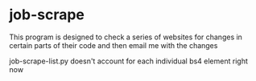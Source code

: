 # job-scrape
This program is designed to check a series of websites for changes in certain parts of their code and then email me with the changes

job-scrape-list.py doesn't account for each individual bs4 element right now
